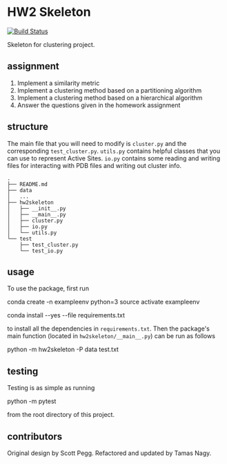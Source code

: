 # HW2 Skeleton

[![Build
Status](https://travis-ci.org/ucsf-bmi-203/hw2-skeleton.svg?branch=master)](https://travis-ci.org/ucsf-bmi-203/hw2-skeleton)

Skeleton for clustering project.

## assignment

1. Implement a similarity metric
2. Implement a clustering method based on a partitioning algorithm
3. Implement a clustering method based on a hierarchical algorithm
4. Answer the questions given in the homework assignment


## structure

The main file that you will need to modify is `cluster.py` and the corresponding `test_cluster.py`. `utils.py` contains helpful classes that you can use to represent Active Sites. `io.py` contains some reading and writing files for interacting with PDB files and writing out cluster info.

```
.
├── README.md
├── data
│   ...
├── hw2skeleton
│   ├── __init__.py
│   ├── __main__.py
│   ├── cluster.py
│   ├── io.py
│   └── utils.py
└── test
    ├── test_cluster.py
    └── test_io.py
```

## usage

To use the package, first run

conda create -n exampleenv python=3
source activate exampleenv

conda install --yes --file requirements.txt

to install all the dependencies in `requirements.txt`. Then the package's
main function (located in `hw2skeleton/__main__.py`) can be run as
follows


python -m hw2skeleton -P data test.txt


## testing

Testing is as simple as running


python -m pytest


from the root directory of this project.


## contributors

Original design by Scott Pegg. Refactored and updated by Tamas Nagy.
